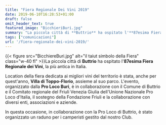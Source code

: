 ```yaml
---
title: "Fiera Regionale Dei Vini 2019"
date: 2019-06-10T16:28:53+01:00
draft: false
omit_header_text: true
featured_image: "BicchieriBuri.jpg"
summary: "La piccola città di **Buttrio** ha ospitato l'**87esima Fiera Regionale dei Vini**, la più antica in Italia ..."
tags: ["comunicazioni"]
url: '/fiera-regionale-dei-vini-2019/'
---
```


{{< figure src="BicchiereBuri.jpg" alt="il taiut simbolo della Fiera" class="w-40 fl" >}}La piccola città di **Buttrio** ha ospitato l'**87esima Fiera Regionale dei Vini**, la più antica in Italia.

Location della fiera dedicata ai migliori vini del territorio è stata, anche per quest'anno, **Villa di Toppo-Florio**, assieme al suo parco. L'evento, organizzato dalla **Pro Loco Buri**, è in collaborazione con il Comune di Buttrio e il Comitato regionale del Friuli Venezia Giulia dell'Unione Nazionale Pro Loco d'Italia, il sostegno della Fondazione Friuli e la collaborazione con diversi enti, associazioni e aziende.

In questa occasione, in collaborazione con la Pro Loco di Buttrio, è stato organizzato un raduno per i camperisti gestito dal nostro Club.
